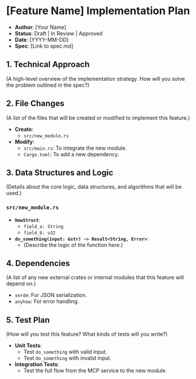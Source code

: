 # [Feature Name] Implementation Plan

* **Author**: [Your Name]
* **Status**: Draft | In Review | Approved
* **Date**: [YYYY-MM-DD]
* **Spec**: [Link to spec.md]

## 1. Technical Approach

(A high-level overview of the implementation strategy. How will you solve the problem outlined in the spec?)

## 2. File Changes

(A list of the files that will be created or modified to implement this feature.)

* **Create**:
  * `src/new_module.rs`
* **Modify**:
  * `src/main.rs`: To integrate the new module.
  * `Cargo.toml`: To add a new dependency.

## 3. Data Structures and Logic

(Details about the core logic, data structures, and algorithms that will be used.)

### `src/new_module.rs`

* **`NewStruct`**:
  * `field_a: String`
  * `field_b: u32`
* **`do_something(input: &str) -> Result<String, Error>`**:
  * (Describe the logic of the function here.)

## 4. Dependencies

(A list of any new external crates or internal modules that this feature will depend on.)

* `serde`: For JSON serialization.
* `anyhow`: For error handling.

## 5. Test Plan

(How will you test this feature? What kinds of tests will you write?)

* **Unit Tests**:
  * Test `do_something` with valid input.
  * Test `do_something` with invalid input.
* **Integration Tests**:
  * Test the full flow from the MCP service to the new module.
